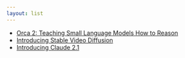 ```yaml
---
layout: list
---
```


 - [Orca 2: Teaching Small Language Models How to Reason](https://www.microsoft.com/en-us/research/blog/orca-2-teaching-small-language-models-how-to-reason/)
 - [Introducing Stable Video Diffusion](https://stability.ai/news/stable-video-diffusion-open-ai-video-model)
 - [Introducing Claude 2.1](https://www.anthropic.com/index/claude-2-1)
